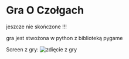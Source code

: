 # Gra O Czołgach


jeszcze nie skończone !!!


gra jest stwożona w python z biblioteką pygame

Screen z gry:
<img src="zdięcie z gry.png" alt="zdięcie z gry">
